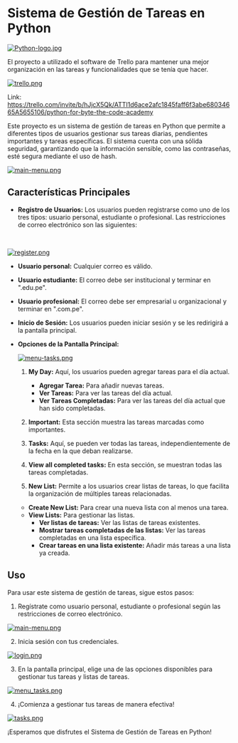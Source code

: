 # Sistema de Gestión de Tareas en Python

[![Python-logo.jpg](https://i.postimg.cc/dVYtWsxc/Python-logo.jpg)](https://postimg.cc/56sVyVJs)


El proyecto a utilizado el software de Trello para mantener una mejor organización en las tareas y funcionalidades que se tenía que hacer.

[![trello.png](https://i.postimg.cc/Vsh8hf5H/trello.png)](https://postimg.cc/9zyKRjdG)

Link: https://trello.com/invite/b/hJjcX5Qk/ATTI1d6ace2afc1845faff6f3abe68034665A5655106/python-for-byte-the-code-academy

Este proyecto es un sistema de gestión de tareas en Python que permite a diferentes tipos de usuarios gestionar sus tareas diarias, pendientes importantes y tareas específicas. El sistema cuenta con una sólida seguridad, garantizando que la información sensible, como las contraseñas, esté segura mediante el uso de hash.

[![main-menu.png](https://i.postimg.cc/3JQG2T7z/main-menu.png)](https://postimg.cc/hhMhqNX0)

## Características Principales
- **Registro de Usuarios:** Los usuarios pueden registrarse como uno de los tres tipos: usuario personal, estudiante o profesional. Las restricciones de correo electrónico son las siguientes:

<br>

[![register.png](https://i.postimg.cc/PqJvdfzv/register.png)](https://postimg.cc/3yMxBTq3)


  - **Usuario personal:** Cualquier correo es válido.
  - **Usuario estudiante:** El correo debe ser institucional y terminar en ".edu.pe".
  - **Usuario profesional:** El correo debe ser empresarial u organizacional y terminar en ".com.pe".

- **Inicio de Sesión:** Los usuarios pueden iniciar sesión y se les redirigirá a la pantalla principal.

- **Opciones de la Pantalla Principal:**

  [![menu-tasks.png](https://i.postimg.cc/yYhZPb8x/menu-tasks.png)](https://postimg.cc/kB4GMw8P)


  1. **My Day:** Aquí, los usuarios pueden agregar tareas para el día actual.
      - **Agregar Tarea:** Para añadir nuevas tareas.
      - **Ver Tareas:** Para ver las tareas del día actual.
      - **Ver Tareas Completadas:** Para ver las tareas del día actual que han sido completadas.

  2. **Important:** Esta sección muestra las tareas marcadas como importantes.

  3. **Tasks:** Aquí, se pueden ver todas las tareas, independientemente de la fecha en la que deban realizarse.

  4. **View all completed tasks:** En esta sección, se muestran todas las tareas completadas.

  5. **New List:** Permite a los usuarios crear listas de tareas, lo que facilita la organización de múltiples tareas relacionadas.

    - **Create New List:** Para crear una nueva lista con al menos una tarea.
    - **View Lists:** Para gestionar las listas.
      - **Ver listas de tareas:** Ver las listas de tareas existentes.
      - **Mostrar tareas completadas de las listas:** Ver las tareas completadas en una lista específica.
      - **Crear tareas en una lista existente:** Añadir más tareas a una lista ya creada.

## Uso

Para usar este sistema de gestión de tareas, sigue estos pasos:

1. Regístrate como usuario personal, estudiante o profesional según las restricciones de correo electrónico.

[![main-menu.png](https://i.postimg.cc/3JQG2T7z/main-menu.png)](https://postimg.cc/hhMhqNX0)

2. Inicia sesión con tus credenciales.

[![login.png](https://i.postimg.cc/x1tbrNHS/login.png)](https://postimg.cc/VJ0Nn6D7)

3. En la pantalla principal, elige una de las opciones disponibles para gestionar tus tareas y listas de tareas.

[![menu_tasks.png](https://i.postimg.cc/yYhZPb8x/menu_tasks.png)](https://postimg.cc/kB4GMw8P)


4. ¡Comienza a gestionar tus tareas de manera efectiva!

[![tasks.png](https://i.postimg.cc/NF65dKYS/tasks.png)](https://postimg.cc/ZvqbRKWx)


¡Esperamos que disfrutes el Sistema de Gestión de Tareas en Python!